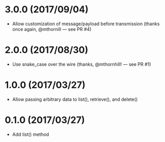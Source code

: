 # 3.0.0 (2017/09/04)

 - Allow customization of message/payload before transmission (thanks once again, @mthornill — see PR #4)


# 2.0.0 (2017/08/30)

 - Use snake_case over the wire (thanks, @mthornhill! — see PR #1)


# 1.0.0 (2017/03/27)

 - Allow passing arbitrary data to list(), retrieve(), and delete()


# 0.1.0 (2017/03/27)

 - Add list() method
